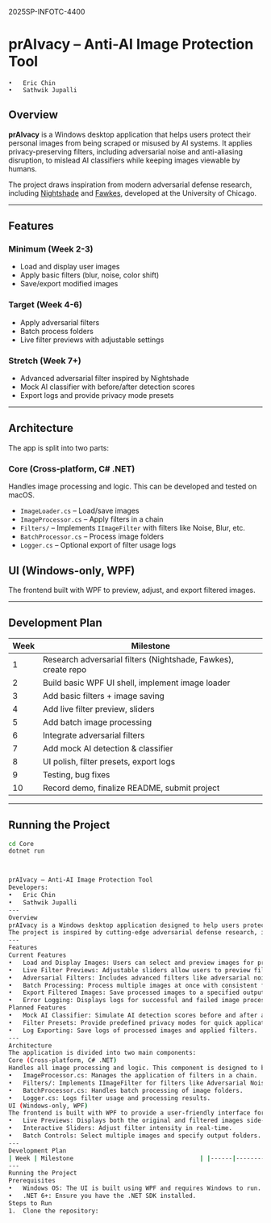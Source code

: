2025SP-INFOTC-4400
# prAIvacy – Anti-AI Image Protection Tool
	•	Eric Chin
	•	Sathwik Jupalli

## Overview

**prAIvacy** is a Windows desktop application that helps users protect their personal images from being scraped or misused by AI systems. It applies privacy-preserving filters, including adversarial noise and anti-aliasing disruption, to mislead AI classifiers while keeping images viewable by humans.

The project draws inspiration from modern adversarial defense research, including [Nightshade](https://nightshade.cs.uchicago.edu/) and [Fawkes](https://sandlab.cs.uchicago.edu/fawkes/), developed at the University of Chicago.

---

## Features

### Minimum (Week 2-3)
- Load and display user images
- Apply basic filters (blur, noise, color shift)
- Save/export modified images

### Target (Week 4-6)
- Apply adversarial filters
- Batch process folders
- Live filter previews with adjustable settings

### Stretch (Week 7+)
- Advanced adversarial filter inspired by Nightshade
- Mock AI classifier with before/after detection scores
- Export logs and provide privacy mode presets

---

## Architecture

The app is split into two parts:

### Core (Cross-platform, C# .NET)
Handles image processing and logic. This can be developed and tested on macOS.

- `ImageLoader.cs` – Load/save images
- `ImageProcessor.cs` – Apply filters in a chain
- `Filters/` – Implements `IImageFilter` with filters like Noise, Blur, etc.
- `BatchProcessor.cs` – Process image folders
- `Logger.cs` – Optional export of filter usage logs

## UI (Windows-only, WPF)
The frontend built with WPF to preview, adjust, and export filtered images.

---

## Development Plan

| Week | Milestone |
|------|-----------|
| 1    | Research adversarial filters (Nightshade, Fawkes), create repo |
| 2    | Build basic WPF UI shell, implement image loader |
| 3    | Add basic filters + image saving |
| 4    | Add live filter preview, sliders |
| 5    | Add batch image processing |
| 6    | Integrate adversarial filters |
| 7    | Add mock AI detection & classifier |
| 8    | UI polish, filter presets, export logs |
| 9    | Testing, bug fixes |
| 10   | Record demo, finalize README, submit project |

---

## Running the Project

```bash
cd Core
dotnet run



prAIvacy – Anti-AI Image Protection Tool
Developers:
•	Eric Chin
•	Sathwik Jupalli
---
Overview
prAIvacy is a Windows desktop application designed to help users protect their personal images from being scraped or misused by AI systems. By applying privacy-preserving filters, such as adversarial noise and anti-aliasing disruption, the tool misleads AI classifiers while ensuring the images remain viewable by humans.
The project is inspired by cutting-edge adversarial defense research, including Nightshade and Fawkes, developed at the University of Chicago.
---
Features
Current Features
•	Load and Display Images: Users can select and preview images for processing.
•	Live Filter Previews: Adjustable sliders allow users to preview filter effects in real-time.
•	Adversarial Filters: Includes advanced filters like adversarial noise and wave-based disruptions.
•	Batch Processing: Process multiple images at once with consistent filter settings.
•	Export Filtered Images: Save processed images to a specified output folder.
•	Error Logging: Displays logs for successful and failed image processing tasks.
Planned Features
•	Mock AI Classifier: Simulate AI detection scores before and after applying filters.
•	Filter Presets: Provide predefined privacy modes for quick application.
•	Log Exporting: Save logs of processed images and applied filters.
---
Architecture
The application is divided into two main components:
Core (Cross-platform, C# .NET)
Handles all image processing and logic. This component is designed to be platform-independent and can be tested on macOS or Linux.
•	ImageProcessor.cs: Manages the application of filters in a chain.
•	Filters/: Implements IImageFilter for filters like Adversarial Noise and Wave Disruption.
•	BatchProcessor.cs: Handles batch processing of image folders.
•	Logger.cs: Logs filter usage and processing results.
UI (Windows-only, WPF)
The frontend is built with WPF to provide a user-friendly interface for previewing, adjusting, and exporting filtered images.
•	Live Previews: Displays both the original and filtered images side-by-side.
•	Interactive Sliders: Adjust filter intensity in real-time.
•	Batch Controls: Select multiple images and specify output folders.
---
Development Plan
| Week | Milestone                                   | |------|--------------------------------------------| | 1    | Research adversarial filters, create repo  | | 2    | Build basic WPF UI shell, implement image loader | | 3    | Add basic filters and image saving         | | 4    | Add live filter preview and sliders        | | 5    | Implement batch image processing           | | 6    | Integrate adversarial filters              | | 7    | Add mock AI detection and classifier       | | 8    | UI polish, filter presets, export logs     | | 9    | Testing and bug fixes                      | | 10   | Record demo, finalize README, submit project |
---
Running the Project
Prerequisites
•	Windows OS: The UI is built using WPF and requires Windows to run.
•	.NET 6+: Ensure you have the .NET SDK installed.
Steps to Run
1.	Clone the repository:

